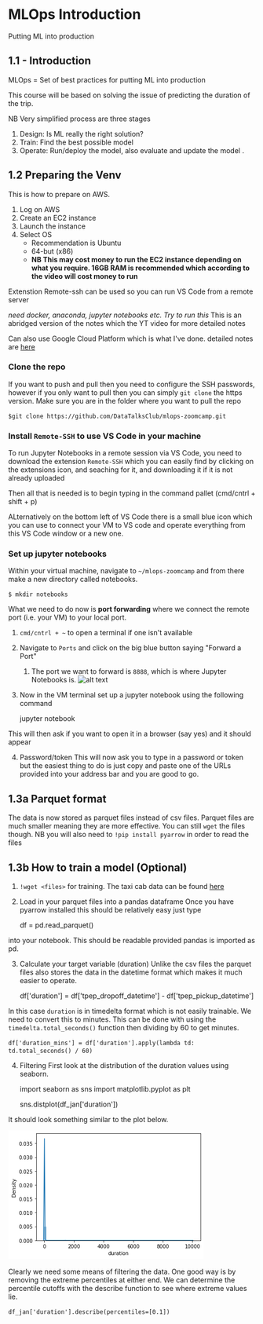 # MLOps Introduction
Putting ML into production

## 1.1 - Introduction
MLOps = Set of best practices for putting ML into production

This course will be based on solving the issue of predicting the duration of the trip.

NB Very simplified process are three stages
1. Design: Is ML really the right solution?
2. Train: Find the best possible model 
3. Operate: Run/deploy the model, also evaluate and update the model .

## 1.2 Preparing the Venv
This is how to prepare on AWS.
1. Log on AWS
2. Create an EC2 instance
3. Launch the instance
4. Select OS
    * Recommendation is Ubuntu
    * 64-but (x86)
    * **NB This may cost money to run the EC2 instance depending on what you require. 16GB RAM is recommended which according to the video will cost money to run**

Extenstion Remote-ssh can be used so you can run VS Code from a remote server

*need docker, anaconda, jupyter notebooks etc. Try to run this*
This is an abridged version of the notes which the YT video for more detailed notes

Can also use Google Cloud Platform which is what I've done. detailed notes are [here](https://github.com/mleiwe/mlops-zoomcamp/blob/main/cohorts/2024/01-intro/GoogleCloudSetUpNotes.md)
 
### Clone the repo
If you want to push and pull then you need to configure the SSH passwords, however if you only want to pull then you can simply `git clone` the https version. Make sure you are in the folder where you want to pull the repo

    $git clone https://github.com/DataTalksClub/mlops-zoomcamp.git

### Install `Remote-SSH` to use VS Code in your machine
To run Jupyter Notebooks in a remote session via VS Code, you need to download the extension `Remote-SSH` which you can easily find by clicking on the extensions icon, and seaching for it, and downloading it if it is not already uploaded

Then all that is needed is to begin typing in the command pallet (cmd/cntrl + shift + p)

ALternatively on the bottom left of VS Code there is a small blue icon which you can use to connect your VM to VS code and operate everything from this VS Code window or a new one. 

### Set up jupyter notebooks
Within your virtual machine, navigate to `~/mlops-zoomcamp` and from there make a new directory called notebooks.

    $ mkdir notebooks

What we need to do now is **port forwarding** where we connect the remote port (i.e. your VM) to your local port.
1. `cmd/cntrl + ~` to open a terminal if one isn't available

2. Navigate to `Ports` and click on the big blue button saying "Forward a Port"
    1. The port we want to forward is `8888`, which is where Jupyter Notebooks is. 
![alt text](<Screenshot 2024-05-20 at 6.03.03 PM.png>)

3. Now in the VM terminal set up a jupyter notebook using the following command

    jupyter notebook

This will then ask if you want to open it in a browser (say yes) and it should appear

4. Password/token
This will now ask you to type in a password or token but the easiest thing to do is just copy and paste one of the URLs provided into your address bar and you are good to go.

## 1.3a Parquet  format
The data is now stored as parquet files instead of csv files. Parquet files are much smaller meaning they are more effective. You can still `wget` the files though. NB you will also need to `!pip install pyarrow` in order to read the files

## 1.3b How to train a model (Optional)
1. `!wget <files>` for training. The taxi cab data can be found [here](https://www.nyc.gov/site/tlc/about/tlc-trip-record-data.page)

2. Load in your parquet files into a pandas dataframe
Once you have pyarrow installed this should be relatively easy just type

    df = pd.read_parquet(<path to file>)

into your notebook. This should be readable provided pandas is imported as pd.

3. Calculate your target variable (duration)
Unlike the csv files the parquet files also stores the data in the datetime format which makes it much easier to operate.

    df['duration'] = df['tpep_dropoff_datetime'] - df['tpep_pickup_datetime']

In this case `duration` is in timedelta format which is not easily trainable. We need to convert this to minutes. This can be done with using the `timedelta.total_seconds()` function then dividing by 60 to get minutes.

    df['duration_mins'] = df['duration'].apply(lambda td: td.total_seconds() / 60)

4. Filtering
First look at the distribution of the duration values using seaborn.

    import seaborn as sns
    import matplotlib.pyplot as plt

    sns.distplot(df_jan['duration'])

It should look something similar to the plot below.

![text](image.png)

Clearly we need some means of filtering the data. One good way is by removing the extreme percentiles at either end. We can determine the percentile cutoffs with the describe function to see where extreme values lie.

    df_jan['duration'].describe(percentiles=[0.1])